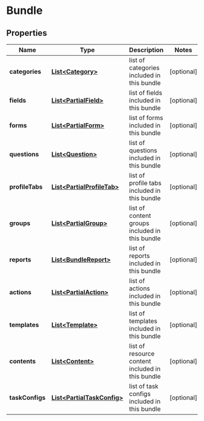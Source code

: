 

# Bundle


## Properties

| Name | Type | Description | Notes |
|------------ | ------------- | ------------- | -------------|
|**categories** | [**List&lt;Category&gt;**](Category.md) | list of categories included in this bundle |  [optional] |
|**fields** | [**List&lt;PartialField&gt;**](PartialField.md) | list of fields included in this bundle |  [optional] |
|**forms** | [**List&lt;PartialForm&gt;**](PartialForm.md) | list of forms included in this bundle |  [optional] |
|**questions** | [**List&lt;Question&gt;**](Question.md) | list of questions included in this bundle |  [optional] |
|**profileTabs** | [**List&lt;PartialProfileTab&gt;**](PartialProfileTab.md) | list of profile tabs included in this bundle |  [optional] |
|**groups** | [**List&lt;PartialGroup&gt;**](PartialGroup.md) | list of content groups included in this bundle |  [optional] |
|**reports** | [**List&lt;BundleReport&gt;**](BundleReport.md) | list of reports included in this bundle |  [optional] |
|**actions** | [**List&lt;PartialAction&gt;**](PartialAction.md) | list of actions included in this bundle |  [optional] |
|**templates** | [**List&lt;Template&gt;**](Template.md) | list of templates included in this bundle |  [optional] |
|**contents** | [**List&lt;Content&gt;**](Content.md) | list of resource content included in this bundle |  [optional] |
|**taskConfigs** | [**List&lt;PartialTaskConfig&gt;**](PartialTaskConfig.md) | list of task configs included in this bundle |  [optional] |



